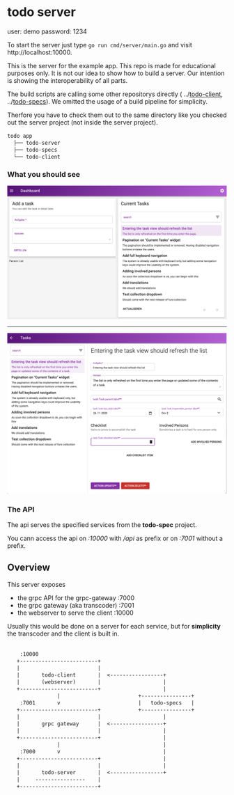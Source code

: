 # todo server

user: demo password: 1234

To start the server just type `go run cmd/server/main.go` and visit http://localhost:10000.

This is the server for the example app. This repo is made for educational purposes only. It is not our idea to show how
to build a server. Our intention is showing the interoperability of all parts.

The build scripts are calling some other repositorys directly (
../[todo-client](https://github.com/theNorstroem/todo-client),
../[todo-specs](https://github.com/theNorstroem/todo-specs)). We omitted the usage of a build pipeline for simplicity.

Therfore you have to check them out to the same directory like you checked out the server project (not inside the server
project).

``` 
todo app
  ├── todo-server
  ├── todo-specs
  └── todo-client  
```

### What you should see

![](screen0.png)

---

![](screen1.png)

### The API

The api serves the specified services from the **todo-spec** project.

You cann access the api on *:10000* with */api* as prefix or on *:7001* without a prefix.

## Overview

This server exposes

- the grpc API for the grpc-gateway :7000
- the grpc gateway (aka transcoder) :7001
- the webserver to serve the client :10000

Usually this would be done on a server for each service, but for **simplicity** the transcoder and the client is built
in.

```

    :10000
   +-------------------------+
   |                         |
   |       todo-client       |  <-----------------+
   |       (webserver)       |                    |
   +-------------------------+                    |
                |                         +----------------+
    :7001       v                         |   todo-specs   |
   +-------------------------+            +----------------+
   |                         |                    |
   |       grpc gateway      |  <-----------------+
   |                         |                    |
   +-------------------------+                    |
                |                                 |
    :7000       v                                 |
   +-------------------------+                    |
   |                         |                    |
   |       todo-server       |  <-----------------+
   |     ----------------    |
   +-------------------------+



```